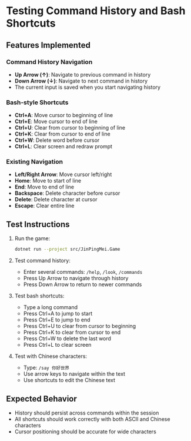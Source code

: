 # Testing Command History and Bash Shortcuts

## Features Implemented

### Command History Navigation
- **Up Arrow (↑)**: Navigate to previous command in history
- **Down Arrow (↓)**: Navigate to next command in history
- The current input is saved when you start navigating history

### Bash-style Shortcuts
- **Ctrl+A**: Move cursor to beginning of line
- **Ctrl+E**: Move cursor to end of line
- **Ctrl+U**: Clear from cursor to beginning of line
- **Ctrl+K**: Clear from cursor to end of line
- **Ctrl+W**: Delete word before cursor
- **Ctrl+L**: Clear screen and redraw prompt

### Existing Navigation
- **Left/Right Arrow**: Move cursor left/right
- **Home**: Move to start of line
- **End**: Move to end of line
- **Backspace**: Delete character before cursor
- **Delete**: Delete character at cursor
- **Escape**: Clear entire line

## Test Instructions

1. Run the game:
   ```bash
   dotnet run --project src/JinPingMei.Game
   ```

2. Test command history:
   - Enter several commands: `/help`, `/look`, `/commands`
   - Press Up Arrow to navigate through history
   - Press Down Arrow to return to newer commands

3. Test bash shortcuts:
   - Type a long command
   - Press Ctrl+A to jump to start
   - Press Ctrl+E to jump to end
   - Press Ctrl+U to clear from cursor to beginning
   - Press Ctrl+K to clear from cursor to end
   - Press Ctrl+W to delete the last word
   - Press Ctrl+L to clear screen

4. Test with Chinese characters:
   - Type: `/say 你好世界`
   - Use arrow keys to navigate within the text
   - Use shortcuts to edit the Chinese text

## Expected Behavior
- History should persist across commands within the session
- All shortcuts should work correctly with both ASCII and Chinese characters
- Cursor positioning should be accurate for wide characters